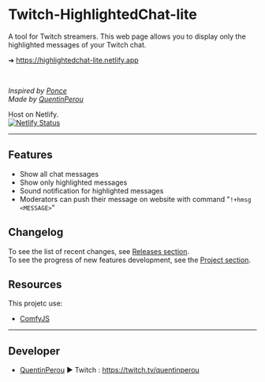 # Twitch-HighlightedChat-lite  
<!-- <h1 align='center'>Twitch-HighlightedChat-lite  </h1> -->
<!-- <p align="center">
  <a href="https://app.netlify.com/sites/highlightedchat-lite/deploys"><img src="https://api.netlify.com/api/v1/badges/f6529eb4-9a06-45b5-a860-8c6c962c71fb/deploy-status" alt="netlify badge"/></a>
</p> -->

<!-- This is the **lite** version of the project.   -->

A tool for Twitch streamers. This web page allows you to display only the highlighted messages of your Twitch chat.

<!-- ➜ https://highlightedchat-lite.quentinperou.fr   -->
➜ https://highlightedchat-lite.netlify.app  

<br>

_Inspired by [Ponce](https://twitch.tv/ponce)_  
_Made by [QuentinPerou](https://twitch.tv/quentinperou)_ 

Host on Netlify.  
[![Netlify Status](https://api.netlify.com/api/v1/badges/f6529eb4-9a06-45b5-a860-8c6c962c71fb/deploy-status)](https://app.netlify.com/sites/highlightedchat-lite/deploys)

***

## Features
- Show all chat messages
- Show only highlighted messages
- Sound notification for highlighted messages
- Moderators can push their message on website with command "`!+hmsg <MESSAGE>`"

## Changelog
To see the list of recent changes, see [Releases section](https://github.com/quentinperou/Twitch-HighlightedChat-lite/releases).  
To see the progress of new features development, see the [Project section](https://github.com/quentinperou/Twitch-HighlightedChat-lite/projects/1).

## Resources
This projetc use:  
- [ComfyJS](https://github.com/instafluff/ComfyJS)
<!-- - [color.js](https://github.com/luukdv/color.js/) -->
<!-- - [TinyColor](https://github.com/bgrins/TinyColor) -->


***
## Developer
- [QuentinPerou](https://github.com/quentinperou) ► Twitch : https://twitch.tv/quentinperou



<!--  lite-v2  -->
